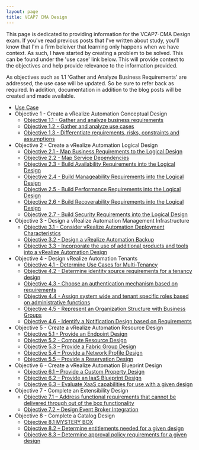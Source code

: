 ```yaml
---
layout: page
title: VCAP7 CMA Design
---
```


<p>
    This page is dedicated to providing information for the VCAP7-CMA Design exam.
    If you've read previous posts that I've written about study, you'll know that I'm a firm beleiver that learning only happens when we have context.
    As such, I have started by creating a problem to be solved. This can be found under the 'use case' link below. This will provide context to the objectives and help provide relevance to the information provided.
</p>
<p>
    As objectives such as 1.1 'Gather and Analyze Business Requirements' are addressed, the use case will be updated. So be sure to refer back as required.
    In addition, documentation in addition to the blog posts will be created and made available.

</p>
<ul>
    <li><a href ="{{ BASE_PATH  }}{% post_url 2017-11-21-VCAP7-CMA-Study-Guide-UseCase %}"> Use Case</a></li>
    <li>Objective 1 - Create a vRealize Automation Conceptual Design
        <ul>
            <li><a href="{% post_url 2017-11-21-VCAP7-CMA-Design-Objective1.1 %}">Objective 1.1 - Gather and analyze business requirements</a></li>
            <li><a href="{% post_url 2017-11-22-VCAP7-CMA-Design-Objective1.2 %}">Objective 1.2 - Gather and analyze use cases</a></li>
            <li><a href="{% post_url 2017-11-29-VCAP7-CMA-Design-Objective1.3 %}">Objective 1.3 - Differentiate requirements, risks, constraints and assumptions</a></li>
        </ul>
    </li>
    <li>Objective 2 - Create a vRealize Automation Logical Design
        <ul>
            <li><a href="#">Objective 2.1 - Map Business Requirements to the Logical Design</a></li>
            <li><a href="#">Objective 2.2 - Map Service Dependencies</a></li>
            <li><a href="#">Objective 2.3 - Build Availability Requirements into the Logical Design</a></li>
            <li><a href="#">Objective 2.4 - Build Manageability Requirements into the Logical Design</a></li>
            <li><a href="#">Objective 2.5 - Build Performance Requirements into the Logical Design</a></li>
            <li><a href="#">Objective 2.6 - Build Recoverability Requirements into the Logical Design</a></li>
            <li><a href="#">Objective 2.7 - Build Security Requirements into the Logical Design</a></li>
        </ul>
    </li>
    <li>Objective 3 - Design a vRealize Automation Management Infrastructure
        <ul>
            <li><a href="#">Objective 3.1 - Consider vRealize Automation Deployment Characteristics</a></li>
            <li><a href="#">Objective 3.2 - Design a vRealize Automation Backup</a></li>
            <li><a href="#">Objective 3.3 - Incorporate the use of additional products and tools into a vRealize Automation Design</a></li>
        </ul>
    </li>
    <li>Objective 4 - Design vRealize Automation Tenants
        <ul>
            <li><a href="#">Objective 4.1 - Determine Use Cases for Multi-Tenancy</a></li>
            <li><a href="#">Objective 4.2 - Determine identity source requirements for a tenancy design</a></li>
            <li><a href="#">Objective 4.3 - Choose an authentication mechanism based on requirements</a></li>
            <li><a href="#">Objective 4.4 - Assign system wide and tenant specific roles based on administrative functions</a></li>
            <li><a href="#">Objective 4.5 - Represent an Organization Structure with Business Groups</a></li>
            <li><a href="#">Objective 4.6 - Identify a Notification Design based on Requirements</a></li>
        </ul>
    </li>
    <li>Objective 5 - Create a vRealize Automation Resource Design
        <ul>
            <li><a href="#">Objective 5.1 - Provide an Endpoint Design</a></li>
            <li><a href="#">Objective 5.2 - Compute Resource Design</a></li>
            <li><a href="#">Objective 5.3 – Provide a Fabric Group Design</a></li>
            <li><a href="#">Objective 5.4 – Provide a Network Profile Design</a></li>
            <li><a href="#">Objective 5.5 – Provide a Reservation Design</a></li>
        </ul>
    </li>
    <li>Objective 6 - Create a vRealize Automation Blueprint Design
        <ul>
            <li><a href="#">Objective 6.1 – Provide a Custom Property Design</a></li>
            <li><a href="#">Objective 6.2 – Provide an IaaS Blueprint Design</a></li>
            <li><a href="#">Objective 6.3 – Evaluate XaaS capabilities for use with a given design</a></li>
        </ul>
    </li>
    <li>Objective 7 - Complete an Extensibility Design
        <ul>
            <li><a href="#">Objective 7.1 – Address functional requirements that cannot be delivered through out of the box functionality</a></li>
            <li><a href="#">Objective 7.2 – Design Event Broker Integration</a></li>
        </ul>
    </li>
    <li>Objective 8 - Complete a Catalog Design
        <ul>
            <li><a href="#">Objective 8.1 MYSTERY BOX</a></li>
            <li><a href="#">Objective 8.2 – Determine entitlements needed for a given design</a></li>
            <li><a href="#">Objective 8.3 – Determine approval policy requirements for a given design</a></li>
        </ul>
    </li>
</ul>